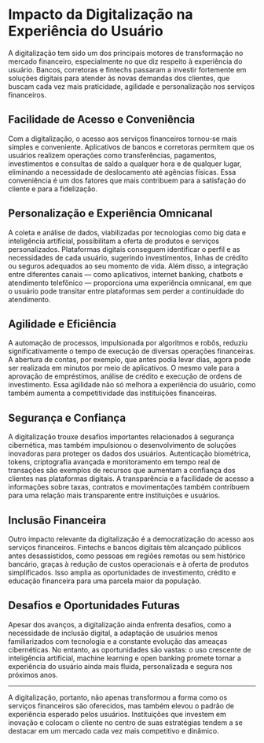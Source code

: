 # Impacto da Digitalização na Experiência do Usuário

A digitalização tem sido um dos principais motores de transformação no mercado financeiro, especialmente no que diz respeito à experiência do usuário. Bancos, corretoras e fintechs passaram a investir fortemente em soluções digitais para atender às novas demandas dos clientes, que buscam cada vez mais praticidade, agilidade e personalização nos serviços financeiros.

## Facilidade de Acesso e Conveniência

Com a digitalização, o acesso aos serviços financeiros tornou-se mais simples e conveniente. Aplicativos de bancos e corretoras permitem que os usuários realizem operações como transferências, pagamentos, investimentos e consultas de saldo a qualquer hora e de qualquer lugar, eliminando a necessidade de deslocamento até agências físicas. Essa conveniência é um dos fatores que mais contribuem para a satisfação do cliente e para a fidelização.

## Personalização e Experiência Omnicanal

A coleta e análise de dados, viabilizadas por tecnologias como big data e inteligência artificial, possibilitam a oferta de produtos e serviços personalizados. Plataformas digitais conseguem identificar o perfil e as necessidades de cada usuário, sugerindo investimentos, linhas de crédito ou seguros adequados ao seu momento de vida. Além disso, a integração entre diferentes canais — como aplicativos, internet banking, chatbots e atendimento telefônico — proporciona uma experiência omnicanal, em que o usuário pode transitar entre plataformas sem perder a continuidade do atendimento.

## Agilidade e Eficiência

A automação de processos, impulsionada por algoritmos e robôs, reduziu significativamente o tempo de execução de diversas operações financeiras. A abertura de contas, por exemplo, que antes podia levar dias, agora pode ser realizada em minutos por meio de aplicativos. O mesmo vale para a aprovação de empréstimos, análise de crédito e execução de ordens de investimento. Essa agilidade não só melhora a experiência do usuário, como também aumenta a competitividade das instituições financeiras.

## Segurança e Confiança

A digitalização trouxe desafios importantes relacionados à segurança cibernética, mas também impulsionou o desenvolvimento de soluções inovadoras para proteger os dados dos usuários. Autenticação biométrica, tokens, criptografia avançada e monitoramento em tempo real de transações são exemplos de recursos que aumentam a confiança dos clientes nas plataformas digitais. A transparência e a facilidade de acesso a informações sobre taxas, contratos e movimentações também contribuem para uma relação mais transparente entre instituições e usuários.

## Inclusão Financeira

Outro impacto relevante da digitalização é a democratização do acesso aos serviços financeiros. Fintechs e bancos digitais têm alcançado públicos antes desassistidos, como pessoas em regiões remotas ou sem histórico bancário, graças à redução de custos operacionais e à oferta de produtos simplificados. Isso amplia as oportunidades de investimento, crédito e educação financeira para uma parcela maior da população.

## Desafios e Oportunidades Futuras

Apesar dos avanços, a digitalização ainda enfrenta desafios, como a necessidade de inclusão digital, a adaptação de usuários menos familiarizados com tecnologia e a constante evolução das ameaças cibernéticas. No entanto, as oportunidades são vastas: o uso crescente de inteligência artificial, machine learning e open banking promete tornar a experiência do usuário ainda mais fluida, personalizada e segura nos próximos anos.

---

A digitalização, portanto, não apenas transformou a forma como os serviços financeiros são oferecidos, mas também elevou o padrão de experiência esperado pelos usuários. Instituições que investem em inovação e colocam o cliente no centro de suas estratégias tendem a se destacar em um mercado cada vez mais competitivo e dinâmico.